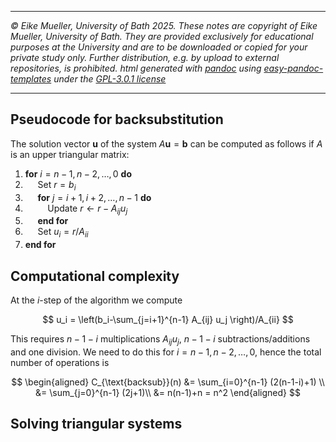 ----

*&#169; Eike Mueller, University of Bath 2025. These notes are copyright of Eike Mueller, University of Bath. They are provided exclusively for educational purposes at the University and are to be downloaded or copied for your private study only. Further distribution, e.g. by upload to external repositories, is prohibited. html generated with [pandoc](https://pandoc.org/) using [easy-pandoc-templates](https://github.com/ryangrose/easy-pandoc-templates) under the [GPL-3.0.1 license](https://github.com/ryangrose/easy-pandoc-templates?tab=GPL-3.0-1-ov-file#readme)*

----
## Pseudocode for backsubstitution
The solution vector $\boldsymbol{u}$ of the system $A\boldsymbol{u}=\boldsymbol{b}$ can be computed as follows if $A$ is an upper triangular matrix:

1. **for** $i=n-1,n-2,\dots,0$ **do**
2. $~~~~$ Set $r = b_i$
3. $~~~~$ **for** $j=i+1,i+2,\dots,n-1$ **do**
4. $~~~~~~~~$ Update $r\gets r - A_{ij}u_j$
5. $~~~~$ **end for**
6. $~~~~$ Set $u_i = r/A_{ii}$
7. **end for**

## Computational complexity
At the $i$-step of the algorithm we compute

$$
u_i = \left(b_i-\sum_{j=i+1}^{n-1} A_{ij} u_j \right)/A_{ii}
$$

This requires $n-1-i$ multiplications $A_{ij} u_j$, $n-1-i$ subtractions/additions and one division. We need to do this for $i=n-1,n-2,\dots,0$, hence the total number of operations is

$$
\begin{aligned}
C_{\text{backsub}}(n) &= \sum_{i=0}^{n-1} (2(n-1-i)+1) \\
&= \sum_{j=0}^{n-1} (2j+1)\\
&= n(n-1)+n = n^2
\end{aligned}
$$

## Solving triangular systems